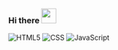 ### Hi there  </a><img src="https://media.giphy.com/media/WUlplcMpOCEmTGBtBW/giphy.gif" width="30"> </em></p>

  ![HTML5](https://img.shields.io/badge/-HTML5-000001?style=flat&logo=html5)
  ![CSS](https://img.shields.io/badge/-CSS-000000?style=flat&logo=CSS3&logoColor=1572B6)
  ![JavaScript](https://img.shields.io/badge/-JavaScript-000000?style=flat&logo=javascript)
  


<!--
**uoqq/uoqq** is a ✨ _special_ ✨ repository because its `README.md` (this file) appears on your GitHub profile.

Here are some ideas to get you started:

- 🔭 I’m currently working on ...
- 🌱 I’m currently learning ...
- 👯 I’m looking to collaborate on ...
- 🤔 I’m looking for help with ...
- 💬 Ask me about ...
- 📫 How to reach me: ...
- 😄 Pronouns: ...
- ⚡ Fun fact: ...
-->
